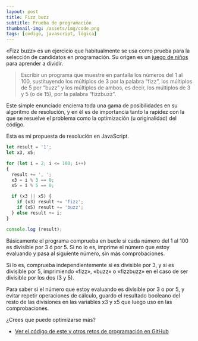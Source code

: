 ```yaml
---
layout: post
title: Fizz buzz
subtitle: Prueba de programación
thumbnail-img: /assets/img/code.png
tags: [código, javascript, lógica]
---
```

«Fizz buzz» es un ejercicio que habitualmente se usa como prueba para la selección de candidatos en programación. Su origen es un [juego de niños](https://en.wikipedia.org/wiki/Fizz_buzz) para aprender a dividir. 

> Escribir un programa que muestre en pantalla los números del 1 al 100, sustituyendo los múltiplos de 3 por la palabra “fizz”, los múltiplos de 5 por “buzz” y los múltiplos de ambos, es decir, los múltiplos de 3 y 5 (o de 15), por la palabra “fizzbuzz”.

Este simple enunciado encierra toda una gama de posibilidades en su algoritmo de resolución, y en él es de importancia tanto la rapidez con la que se resuelve el problema como la optimización (u originalidad) del código.

Esta es mi propuesta de resolución en JavaScript.

```javascript
let result = '1';
let x3, x5;

for (let i = 2; i <= 100; i++)
{
  result += ', ';
  x3 = i % 3 == 0;
  x5 = i % 5 == 0;

  if (x3 || x5) {
    if (x3) result += 'fizz';
    if (x5) result += 'buzz';
  } else result += i;
}

console.log (result);
```

Básicamente el programa comprueba en bucle si cada número del 1 al 100 es divisible por 3 ó por 5. Si no lo es, imprime el número que estoy evaluando y pasa al siguiente número, sin más comprobaciones.

Si lo es, comprueba independientemente si es divisible por 3, y si es divisible por 5, imprimiendo «fizz», «buzz» o «fizzbuzz» en el caso de ser divisible por los dos (3 y 5).

Para saber si el número que estoy evaluando es divisible por 3 o por 5, y evitar repetir operaciones de cálculo, guardo el resultado booleano del resto de las divisiones en las variables x3 y x5 que luego uso en las comprobaciones.

¿Crees que puede optimizarse más?

* [Ver el código de este y otros retos de programación en GitHub](https://github.com/JavGuerra/retos-programacion)  